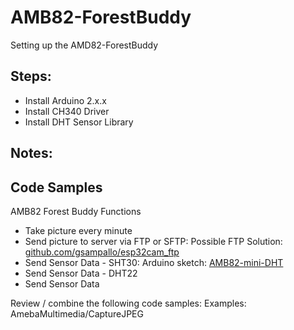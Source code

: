 # AMB82-ForestBuddy
Setting up the AMD82-ForestBuddy

## Steps: 
- Install Arduino 2.x.x
- Install CH340 Driver
- Install DHT Sensor Library 

## Notes: 

## Code Samples
AMB82 Forest Buddy Functions
- Take picture every minute
- Send picture to server via FTP or SFTP: Possible FTP Solution: [github.com/gsampallo/esp32cam_ftp](https://github.com/gsampallo/esp32cam_ftp)
- Send Sensor Data - SHT30: Arduino sketch: [AMB82-mini-DHT](AMB82-mini-DHT.ino) 
- Send Sensor Data - DHT22
- Send Sensor Data 

Review / combine the following code samples:
Examples: AmebaMultimedia/CaptureJPEG


